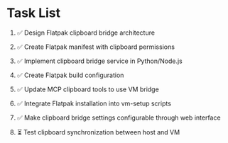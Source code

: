 # Task List

1. ✅ Design Flatpak clipboard bridge architecture

2. ✅ Create Flatpak manifest with clipboard permissions

3. ✅ Implement clipboard bridge service in Python/Node.js

4. ✅ Create Flatpak build configuration

5. ✅ Update MCP clipboard tools to use VM bridge

6. ✅ Integrate Flatpak installation into vm-setup scripts

7. ✅ Make clipboard bridge settings configurable through web interface

8. ⏳ Test clipboard synchronization between host and VM


